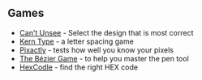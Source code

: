 ## Games

- [Can't Unsee](https://cantunsee.space/) - Select the design that is most correct
- [Kern Type](https://type.method.ac/) - a letter spacing game
- [Pixactly](https://pixact.ly/) - tests how well you know your pixels
- [The Bézier Game](https://bezier.method.ac/) - to help you master the pen tool
- [HexCodle](https://www.hexcodle.com/) - find the right HEX code
